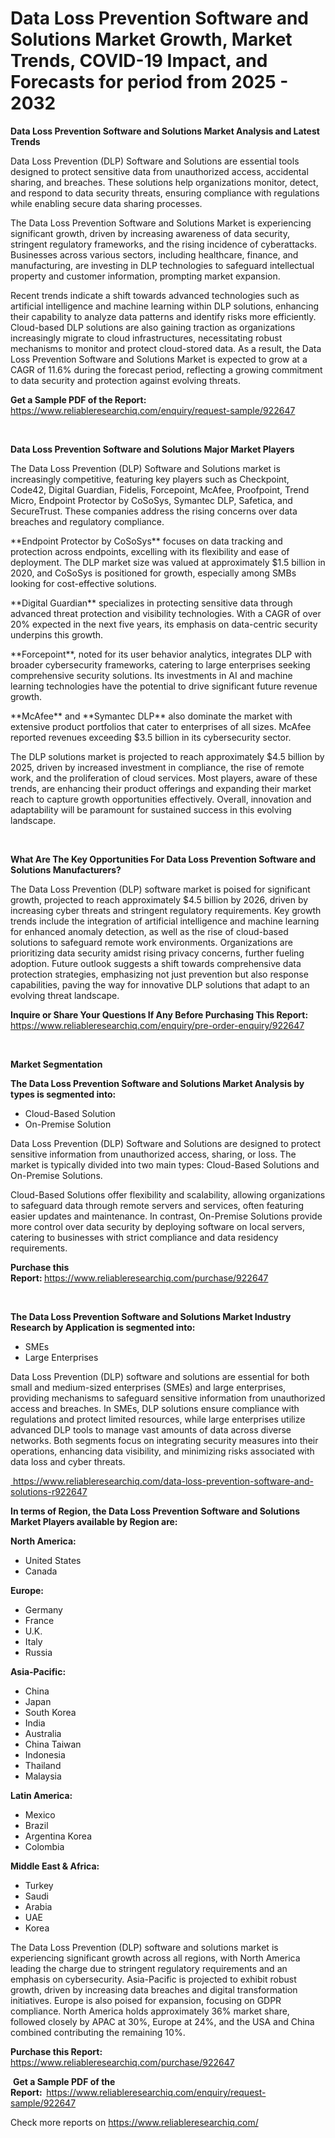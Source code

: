 <p><h1>Data Loss Prevention Software and Solutions Market Growth, Market Trends, COVID-19 Impact, and Forecasts for period from 2025 - 2032</h1></p><p><strong>Data Loss Prevention Software and Solutions Market Analysis and Latest Trends</strong></p>
<p><p>Data Loss Prevention (DLP) Software and Solutions are essential tools designed to protect sensitive data from unauthorized access, accidental sharing, and breaches. These solutions help organizations monitor, detect, and respond to data security threats, ensuring compliance with regulations while enabling secure data sharing processes.</p><p>The Data Loss Prevention Software and Solutions Market is experiencing significant growth, driven by increasing awareness of data security, stringent regulatory frameworks, and the rising incidence of cyberattacks. Businesses across various sectors, including healthcare, finance, and manufacturing, are investing in DLP technologies to safeguard intellectual property and customer information, prompting market expansion.</p><p>Recent trends indicate a shift towards advanced technologies such as artificial intelligence and machine learning within DLP solutions, enhancing their capability to analyze data patterns and identify risks more efficiently. Cloud-based DLP solutions are also gaining traction as organizations increasingly migrate to cloud infrastructures, necessitating robust mechanisms to monitor and protect cloud-stored data. As a result, the Data Loss Prevention Software and Solutions Market is expected to grow at a CAGR of 11.6% during the forecast period, reflecting a growing commitment to data security and protection against evolving threats.</p></p>
<p><strong>Get a Sample PDF of the Report:&nbsp;</strong> <a href="https://www.reliableresearchiq.com/enquiry/request-sample/922647?utm_campaign=3027&utm_medium=2&utm_source=Github&utm_content=ia&utm_term=07032025&utm_id=data-loss-prevention-software-and-solutions">https://www.reliableresearchiq.com/enquiry/request-sample/922647</a></p>
<p>&nbsp;</p>
<p><strong>Data Loss Prevention Software and Solutions Major Market Players</strong></p>
<p><p>The Data Loss Prevention (DLP) Software and Solutions market is increasingly competitive, featuring key players such as Checkpoint, Code42, Digital Guardian, Fidelis, Forcepoint, McAfee, Proofpoint, Trend Micro, Endpoint Protector by CoSoSys, Symantec DLP, Safetica, and SecureTrust. These companies address the rising concerns over data breaches and regulatory compliance.</p><p>**Endpoint Protector by CoSoSys** focuses on data tracking and protection across endpoints, excelling with its flexibility and ease of deployment. The DLP market size was valued at approximately $1.5 billion in 2020, and CoSoSys is positioned for growth, especially among SMBs looking for cost-effective solutions.</p><p>**Digital Guardian** specializes in protecting sensitive data through advanced threat protection and visibility technologies. With a CAGR of over 20% expected in the next five years, its emphasis on data-centric security underpins this growth.</p><p>**Forcepoint**, noted for its user behavior analytics, integrates DLP with broader cybersecurity frameworks, catering to large enterprises seeking comprehensive security solutions. Its investments in AI and machine learning technologies have the potential to drive significant future revenue growth.</p><p>**McAfee** and **Symantec DLP** also dominate the market with extensive product portfolios that cater to enterprises of all sizes. McAfee reported revenues exceeding $3.5 billion in its cybersecurity sector.</p><p>The DLP solutions market is projected to reach approximately $4.5 billion by 2025, driven by increased investment in compliance, the rise of remote work, and the proliferation of cloud services. Most players, aware of these trends, are enhancing their product offerings and expanding their market reach to capture growth opportunities effectively. Overall, innovation and adaptability will be paramount for sustained success in this evolving landscape.</p></p>
<p>&nbsp;</p>
<p><strong>What Are The Key Opportunities For Data Loss Prevention Software and Solutions Manufacturers?</strong></p>
<p><p>The Data Loss Prevention (DLP) software market is poised for significant growth, projected to reach approximately $4.5 billion by 2026, driven by increasing cyber threats and stringent regulatory requirements. Key growth trends include the integration of artificial intelligence and machine learning for enhanced anomaly detection, as well as the rise of cloud-based solutions to safeguard remote work environments. Organizations are prioritizing data security amidst rising privacy concerns, further fueling adoption. Future outlook suggests a shift towards comprehensive data protection strategies, emphasizing not just prevention but also response capabilities, paving the way for innovative DLP solutions that adapt to an evolving threat landscape.</p></p>
<p><strong>Inquire or Share Your Questions If Any Before Purchasing This Report:</strong> <a href="https://www.reliableresearchiq.com/enquiry/pre-order-enquiry/922647?utm_campaign=3027&utm_medium=2&utm_source=Github&utm_content=ia&utm_term=07032025&utm_id=data-loss-prevention-software-and-solutions">https://www.reliableresearchiq.com/enquiry/pre-order-enquiry/922647</a></p>
<p>&nbsp;</p>
<p><strong>Market Segmentation</strong></p>
<p><strong>The Data Loss Prevention Software and Solutions Market Analysis by types is segmented into:</strong></p>
<p><ul><li>Cloud-Based Solution</li><li>On-Premise Solution</li></ul></p>
<p><p>Data Loss Prevention (DLP) Software and Solutions are designed to protect sensitive information from unauthorized access, sharing, or loss. The market is typically divided into two main types: Cloud-Based Solutions and On-Premise Solutions. </p><p>Cloud-Based Solutions offer flexibility and scalability, allowing organizations to safeguard data through remote servers and services, often featuring easier updates and maintenance. In contrast, On-Premise Solutions provide more control over data security by deploying software on local servers, catering to businesses with strict compliance and data residency requirements.</p></p>
<p><strong>Purchase this Report:&nbsp;</strong><a href="https://www.reliableresearchiq.com/purchase/922647?utm_campaign=3027&utm_medium=2&utm_source=Github&utm_content=ia&utm_term=07032025&utm_id=data-loss-prevention-software-and-solutions">https://www.reliableresearchiq.com/purchase/922647</a></p>
<p>&nbsp;</p>
<p><strong>The Data Loss Prevention Software and Solutions Market Industry Research by Application is segmented into:</strong></p>
<p><ul><li>SMEs</li><li>Large Enterprises</li></ul></p>
<p><p>Data Loss Prevention (DLP) software and solutions are essential for both small and medium-sized enterprises (SMEs) and large enterprises, providing mechanisms to safeguard sensitive information from unauthorized access and breaches. In SMEs, DLP solutions ensure compliance with regulations and protect limited resources, while large enterprises utilize advanced DLP tools to manage vast amounts of data across diverse networks. Both segments focus on integrating security measures into their operations, enhancing data visibility, and minimizing risks associated with data loss and cyber threats.</p></p>
<p><a href="https://www.reliableresearchiq.com/data-loss-prevention-software-and-solutions-r922647?utm_campaign=3027&utm_medium=2&utm_source=Github&utm_content=ia&utm_term=07032025&utm_id=data-loss-prevention-software-and-solutions">&nbsp;https://www.reliableresearchiq.com/data-loss-prevention-software-and-solutions-r922647</a></p>
<p><strong>In terms of Region, the Data Loss Prevention Software and Solutions Market Players available by Region are:</strong></p>
<p>
    <p> <strong> North America: </strong>
        <ul>
            <li>United States</li>
            <li>Canada</li>
        </ul>
        </p> 
    <p> <strong> Europe: </strong>
        <ul>
            <li>Germany</li>
            <li>France</li>
            <li>U.K.</li>
            <li>Italy</li>
            <li>Russia</li>
        </ul>
        </p> 
    <p> <strong> Asia-Pacific: </strong>
        <ul>
            <li>China</li>
            <li>Japan</li>
            <li>South Korea</li>
            <li>India</li>
            <li>Australia</li>
            <li>China Taiwan</li>
            <li>Indonesia</li>
            <li>Thailand</li>
            <li>Malaysia</li>
        </ul>
        </p> 
    <p> <strong> Latin America: </strong>
        <ul>
            <li>Mexico</li>
            <li>Brazil</li>
            <li>Argentina Korea</li>
            <li>Colombia</li>
        </ul>
        </p> 
    <p> <strong> Middle East & Africa: </strong>
        <ul>
            <li>Turkey</li>
            <li>Saudi</li>
            <li>Arabia</li>
            <li>UAE</li>
            <li>Korea</li>
        </ul>
    </p>
    </p>
<p><p>The Data Loss Prevention (DLP) software and solutions market is experiencing significant growth across all regions, with North America leading the charge due to stringent regulatory requirements and an emphasis on cybersecurity. Asia-Pacific is projected to exhibit robust growth, driven by increasing data breaches and digital transformation initiatives. Europe is also poised for expansion, focusing on GDPR compliance. North America holds approximately 36% market share, followed closely by APAC at 30%, Europe at 24%, and the USA and China combined contributing the remaining 10%.</p></p>
<p><strong>Purchase this Report: </strong><a href="https://www.reliableresearchiq.com/purchase/922647?utm_campaign=3027&utm_medium=2&utm_source=Github&utm_content=ia&utm_term=07032025&utm_id=data-loss-prevention-software-and-solutions">https://www.reliableresearchiq.com/purchase/922647</a></p>
<p>&nbsp;<strong>Get a Sample PDF of the Report:&nbsp;&nbsp;</strong><a href="https://www.reliableresearchiq.com/enquiry/request-sample/922647?utm_campaign=3027&utm_medium=2&utm_source=Github&utm_content=ia&utm_term=07032025&utm_id=data-loss-prevention-software-and-solutions">https://www.reliableresearchiq.com/enquiry/request-sample/922647</a></p>
<p><strong></strong></p>
<p>Check more reports on <a href="https://www.reliableresearchiq.com/?utm_campaign=3027&utm_medium=2&utm_source=Github&utm_content=ia&utm_term=07032025&utm_id=data-loss-prevention-software-and-solutions">https://www.reliableresearchiq.com/</a></p>
